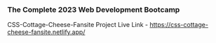 ### The Complete 2023 Web Development Bootcamp

CSS-Cottage-Cheese-Fansite Project Live Link - https://css-cottage-cheese-fansite.netlify.app/